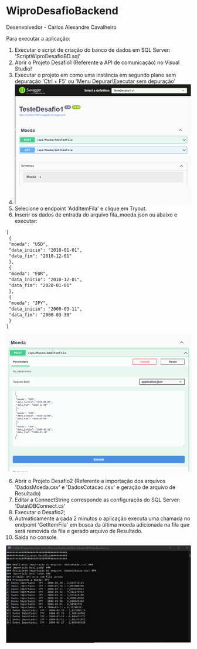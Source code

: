 # WiproDesafioBackend
Desenvolvedor - Carlos Alexandre Cavalheiro

Para executar a aplicação:
1) Executar o script de criação do banco de dados em SQL Server: 'ScriptWiproDesafioBD.sql'
2) Abrir o Projeto Desafio1 (Referente a API de comunicação) no Visual Studio!
3) Executar o projeto em como uma instância em segundo plano sem depuração 'Ctrl + F5' ou 'Menu Depurar\Executar sem depuração'
4) <img src="./Img/img1.png" width="650px">
5) Selecione o endpoint 'AddItemFila' e clique em Tryout. 
6) Inserir os dados de entrada do arquivo fila_moeda.json ou abaixo e executar:
```
[
 {
 "moeda": "USD",
 "data_inicio": "2010-01-01",
 "data_fim": "2010-12-01"
 },
 {
 "moeda": "EUR",
 "data_inicio": "2010-12-01",
 "data_fim": "2020-01-01"
 },
 {
 "moeda": "JPY",
 "data_inicio": "2000-03-11",
 "data_fim": "2000-03-30"
 }
]
```
<img src="./Img/img2.png" width="650px">

6) Abrir o Projeto Desafio2 (Referente a importação dos arquivos 'DadosMoeda.csv' e 'DadosCotacao.csv' e geração de arquivo de Resultado)
7) Editar a ConnectString corresponde as configuraçõs do SQL Server: 'Data\DBConnect.cs'
8) Executar o Desafio2;
9) Autmáticamente a cada 2 minutos o aplicação executa uma chamada no endpoint 'GetItemFila' em busca da última moeda adicionada na fila que será removida da fila e gerado arquivo de Resultado.
10) Saída no console.
<img src="./Img/img3.png" width="650px">
